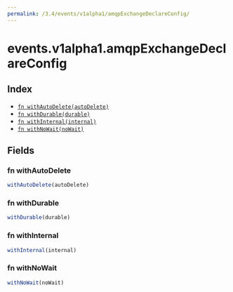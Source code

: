 ```yaml
---
permalink: /3.4/events/v1alpha1/amqpExchangeDeclareConfig/
---
```


# events.v1alpha1.amqpExchangeDeclareConfig



## Index

* [`fn withAutoDelete(autoDelete)`](#fn-withautodelete)
* [`fn withDurable(durable)`](#fn-withdurable)
* [`fn withInternal(internal)`](#fn-withinternal)
* [`fn withNoWait(noWait)`](#fn-withnowait)

## Fields

### fn withAutoDelete

```ts
withAutoDelete(autoDelete)
```



### fn withDurable

```ts
withDurable(durable)
```



### fn withInternal

```ts
withInternal(internal)
```



### fn withNoWait

```ts
withNoWait(noWait)
```

